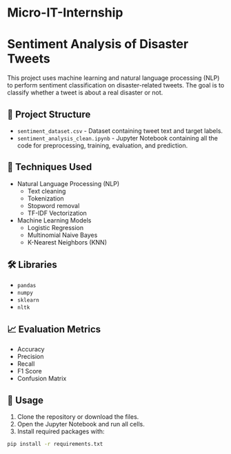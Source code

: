 # Micro-IT-Internship
# Sentiment Analysis of Disaster Tweets

This project uses machine learning and natural language processing (NLP) to perform sentiment classification on disaster-related tweets. The goal is to classify whether a tweet is about a real disaster or not.

## 📁 Project Structure

- `sentiment_dataset.csv` - Dataset containing tweet text and target labels.
- `sentiment_analysis_clean.ipynb` - Jupyter Notebook containing all the code for preprocessing, training, evaluation, and prediction.
  
## 📌 Techniques Used

- Natural Language Processing (NLP)
  - Text cleaning
  - Tokenization
  - Stopword removal
  - TF-IDF Vectorization
- Machine Learning Models
  - Logistic Regression
  - Multinomial Naive Bayes
  - K-Nearest Neighbors (KNN)

## 🛠️ Libraries

- `pandas`
- `numpy`
- `sklearn`
- `nltk`

## 📈 Evaluation Metrics

- Accuracy
- Precision
- Recall
- F1 Score
- Confusion Matrix

## 🧪 Usage

1. Clone the repository or download the files.
2. Open the Jupyter Notebook and run all cells.
3. Install required packages with:

```bash
pip install -r requirements.txt
